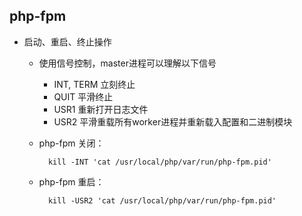 ## php-fpm
- 启动、重启、终止操作
	- 使用信号控制，master进程可以理解以下信号
		- INT, TERM 立刻终止
		- QUIT 平滑终止
		- USR1 重新打开日志文件
		- USR2 平滑重载所有worker进程并重新载入配置和二进制模块
	- php-fpm 关闭：

			kill -INT 'cat /usr/local/php/var/run/php-fpm.pid'
	- php-fpm 重启：

			kill -USR2 'cat /usr/local/php/var/run/php-fpm.pid'